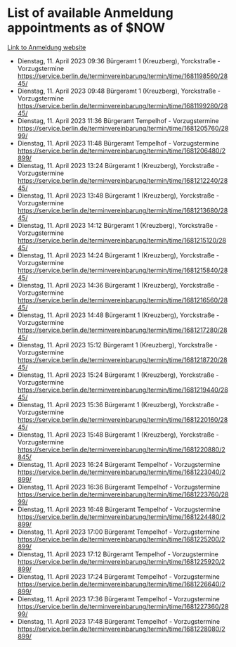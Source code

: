 # List of available Anmeldung appointments as of $NOW
[Link to Anmeldung website](https://service.berlin.de/terminvereinbarung/termin/tag.php?termin=1&anliegen[]=120686&dienstleisterlist=122210,122217,327316,122219,327312,122227,327314,122231,327346,122243,327348,122254,122252,329742,122260,329745,122262,329748,122271,327278,122273,327274,122277,327276,330436,122280,327294,122282,327290,122284,327292,122291,327270,122285,327266,122286,327264,122296,327268,150230,329760,122297,327286,122294,327284,122312,329763,122314,329775,122304,327330,122311,327334,122309,327332,317869,122281,327352,122279,329772,122283,122276,327324,122274,327326,122267,329766,122246,327318,122251,327320,122257,327322,122208,327298,122226,327300&herkunft=http%3A%2F%2Fservice.berlin.de%2Fdienstleistung%2F120686%2F)
- Dienstag, 11. April 2023 09:36 Bürgeramt 1 (Kreuzberg), Yorckstraße - Vorzugstermine https://service.berlin.de/terminvereinbarung/termin/time/1681198560/2845/
- Dienstag, 11. April 2023 09:48 Bürgeramt 1 (Kreuzberg), Yorckstraße - Vorzugstermine https://service.berlin.de/terminvereinbarung/termin/time/1681199280/2845/
- Dienstag, 11. April 2023 11:36 Bürgeramt Tempelhof - Vorzugstermine https://service.berlin.de/terminvereinbarung/termin/time/1681205760/2899/
- Dienstag, 11. April 2023 11:48 Bürgeramt Tempelhof - Vorzugstermine https://service.berlin.de/terminvereinbarung/termin/time/1681206480/2899/
- Dienstag, 11. April 2023 13:24 Bürgeramt 1 (Kreuzberg), Yorckstraße - Vorzugstermine https://service.berlin.de/terminvereinbarung/termin/time/1681212240/2845/
- Dienstag, 11. April 2023 13:48 Bürgeramt 1 (Kreuzberg), Yorckstraße - Vorzugstermine https://service.berlin.de/terminvereinbarung/termin/time/1681213680/2845/
- Dienstag, 11. April 2023 14:12 Bürgeramt 1 (Kreuzberg), Yorckstraße - Vorzugstermine https://service.berlin.de/terminvereinbarung/termin/time/1681215120/2845/
- Dienstag, 11. April 2023 14:24 Bürgeramt 1 (Kreuzberg), Yorckstraße - Vorzugstermine https://service.berlin.de/terminvereinbarung/termin/time/1681215840/2845/
- Dienstag, 11. April 2023 14:36 Bürgeramt 1 (Kreuzberg), Yorckstraße - Vorzugstermine https://service.berlin.de/terminvereinbarung/termin/time/1681216560/2845/
- Dienstag, 11. April 2023 14:48 Bürgeramt 1 (Kreuzberg), Yorckstraße - Vorzugstermine https://service.berlin.de/terminvereinbarung/termin/time/1681217280/2845/
- Dienstag, 11. April 2023 15:12 Bürgeramt 1 (Kreuzberg), Yorckstraße - Vorzugstermine https://service.berlin.de/terminvereinbarung/termin/time/1681218720/2845/
- Dienstag, 11. April 2023 15:24 Bürgeramt 1 (Kreuzberg), Yorckstraße - Vorzugstermine https://service.berlin.de/terminvereinbarung/termin/time/1681219440/2845/
- Dienstag, 11. April 2023 15:36 Bürgeramt 1 (Kreuzberg), Yorckstraße - Vorzugstermine https://service.berlin.de/terminvereinbarung/termin/time/1681220160/2845/
- Dienstag, 11. April 2023 15:48 Bürgeramt 1 (Kreuzberg), Yorckstraße - Vorzugstermine https://service.berlin.de/terminvereinbarung/termin/time/1681220880/2845/
- Dienstag, 11. April 2023 16:24 Bürgeramt Tempelhof - Vorzugstermine https://service.berlin.de/terminvereinbarung/termin/time/1681223040/2899/
- Dienstag, 11. April 2023 16:36 Bürgeramt Tempelhof - Vorzugstermine https://service.berlin.de/terminvereinbarung/termin/time/1681223760/2899/
- Dienstag, 11. April 2023 16:48 Bürgeramt Tempelhof - Vorzugstermine https://service.berlin.de/terminvereinbarung/termin/time/1681224480/2899/
- Dienstag, 11. April 2023 17:00 Bürgeramt Tempelhof - Vorzugstermine https://service.berlin.de/terminvereinbarung/termin/time/1681225200/2899/
- Dienstag, 11. April 2023 17:12 Bürgeramt Tempelhof - Vorzugstermine https://service.berlin.de/terminvereinbarung/termin/time/1681225920/2899/
- Dienstag, 11. April 2023 17:24 Bürgeramt Tempelhof - Vorzugstermine https://service.berlin.de/terminvereinbarung/termin/time/1681226640/2899/
- Dienstag, 11. April 2023 17:36 Bürgeramt Tempelhof - Vorzugstermine https://service.berlin.de/terminvereinbarung/termin/time/1681227360/2899/
- Dienstag, 11. April 2023 17:48 Bürgeramt Tempelhof - Vorzugstermine https://service.berlin.de/terminvereinbarung/termin/time/1681228080/2899/
